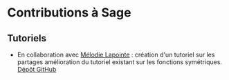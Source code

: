 # Contributions à Sage

## Tutoriels 

* En collaboration avec [Mélodie Lapointe]() : 
   création d'un tutoriel sur les partages
   amélioration du tutoriel existant sur les fonctions symétriques. 
   [Dépôt GitHub](https://github.com/sagemath/more-sagemath-tutorials)
